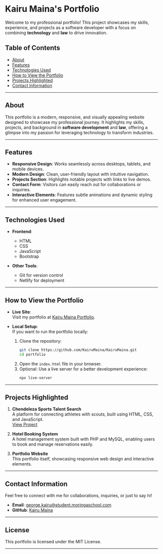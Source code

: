 
# **Kairu Maina's Portfolio**  

Welcome to my professional portfolio! This project showcases my skills, experience, and projects as a software developer with a focus on combining **technology** and **law** to drive innovation.  

## **Table of Contents**  
- [About](#about)  
- [Features](#features)  
- [Technologies Used](#technologies-used)  
- [How to View the Portfolio](#how-to-view-the-portfolio)  
- [Projects Highlighted](#projects-highlighted)  
- [Contact Information](#contact-information)  

---

## **About**  

This portfolio is a modern, responsive, and visually appealing website designed to showcase my professional journey. It highlights my skills, projects, and background in **software development** and **law**, offering a glimpse into my passion for leveraging technology to transform industries.  

---

## **Features**  
- **Responsive Design**: Works seamlessly across desktops, tablets, and mobile devices.  
- **Modern Design**: Clean, user-friendly layout with intuitive navigation.  
- **Projects Section**: Highlights notable projects with links to live demos.  
- **Contact Form**: Visitors can easily reach out for collaborations or inquiries.  
- **Interactive Elements**: Features subtle animations and dynamic styling for enhanced user engagement.  

---

## **Technologies Used**  
- **Frontend**:  
  - HTML  
  - CSS  
  - JavaScript  
  - Bootstrap  

- **Other Tools**:  
  - Git for version control  
  - Netlify for deployment  

---

## **How to View the Portfolio**  

- **Live Site**:  
  Visit my portfolio at [Kairu Maina Portfolio](https://kairumaina-dev.netlify.app/).  

- **Local Setup**:  
  If you want to run the portfolio locally:  
  1. Clone the repository:  
     ```bash  
     git clone https://github.com/KairuMaina/KairuMaina.git  
     cd portfolio  
     ```  
  2. Open the `index.html` file in your browser.  
  3. Optional: Use a live server for a better development experience:  
     ```bash  
     npx live-server  
     ```  

---

## **Projects Highlighted**  

1. **Chendeleza Sports Talent Search**  
   A platform for connecting athletes with scouts, built using HTML, CSS, and JavaScript.  
   [View Project](https://chendeleza.netlify.app/)  

2. **Hotel Booking System**  
   A hotel management system built with PHP and MySQL, enabling users to book and manage reservations easily.  

3. **Portfolio Website**  
   This portfolio itself, showcasing responsive web design and interactive elements.  

---

## **Contact Information**  

Feel free to connect with me for collaborations, inquiries, or just to say hi!  

- **Email**: george.kairu@student.moringaschool.com  
- **GitHub**: [Kairu Maina](https://github.com/KairuMaina)  
---

## **License**  

This portfolio is licensed under the MIT License.  

--- 

